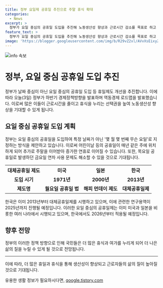 ```yaml
---
title: 정부 요일제 공휴일 추진으로 주말 휴식 확대
categories:
  - News
excerpt: >
  정부가 요일 중심의 공휴일 도입을 추진해 노동생산성 향상과 근로시간 감소를 목표로 하고 있습니다. 이에 따라 공휴일을 날짜가 아닌 몇 월 몇 번째 무슨 요일로 지정하는 방식으로 변경할 예정이며, 이로써 연휴가 확대되고 연차 사용이 감소할 것으로 전망됩니다. 또한, 이러한 시스템은 이미 미국과 일본 등 여러 나라에서 시행되고 있으며, 한국에서는 2026년부터 시행될 예정입니다.
feature_text: >
  정부가 요일 중심의 공휴일 도입을 추진해 노동생산성 향상과 근로시간 감소를 목표로 하고 있습니다. 이에 따라 공휴일을 날짜가 아닌 몇 월 몇 번째 무슨 요일로 지정하는 방식으로 변경할 예정이며, 이로써 연휴가 확대되고 연차 사용이 감소할 것으로 전망됩니다. 또한, 이러한 시스템은 이미 미국과 일본 등 여러 나라에서 시행되고 있으며, 한국에서는 2026년부터 시행될 예정입니다.
image: 'https://blogger.googleusercontent.com/img/b/R29vZ2xl/AVvXsEixyZcFfHzMRdzZMjFBmAUKJYCLCGyLL1o632UiGVXcaFdKo_bkvkuCioo0uUKlGfBVcT3P84aROyZIXSBEx3Aw5nCQ3pTgDom1WDC4m8eifvWiAmWEEVb4x6G_l8C0QH225ldMjyaFvpxGEBGNO37VmDTDMHGhJPq73UglMfDca1-0aw/s1600/blogspot.png'
---
```


<p><img src="https://blogger.googleusercontent.com/img/b/R29vZ2xl/AVvXsEixyZcFfHzMRdzZMjFBmAUKJYCLCGyLL1o632UiGVXcaFdKo_bkvkuCioo0uUKlGfBVcT3P84aROyZIXSBEx3Aw5nCQ3pTgDom1WDC4m8eifvWiAmWEEVb4x6G_l8C0QH225ldMjyaFvpxGEBGNO37VmDTDMHGhJPq73UglMfDca1-0aw/s1600/blogspot.png" alt="info 속보" /></p>

<h1>정부, 요일 중심 공휴일 도입 추진</h1>

<p data-ke-size="size16">정부가 날짜 중심이 아닌 요일 중심의 공휴일 도입 등 휴일제도 개선을 추진합니다. 이에 따라 오늘(3일) 정부가 하반기 경제정책방향을 발표하며 역동경제 로드맵을 발표했습니다. 이로써 많은 이들이 근로시간을 줄이고 휴식을 누리는 선택권을 높여 노동생산성 향상을 기대할 수 있게 됩니다.</p>

<h2 data-ke-size="size26">요일 중심 공휴일 도입 계획</h2>

<p data-ke-size="size16">정부는 요일 중심의 공휴일을 도입하여 특정 날짜가 아닌 '몇 월 몇 번째 무슨 요일'로 지정하는 방식을 제안하고 있습니다. 이로써 어린이날 등의 공휴일이 매년 같은 주에 위치하게 되어 추가로 주말을 이어받아 증가한 연휴로 이어질 수 있습니다. 또한, 목요일 공휴일로 발생하던 금요일 연차 사용 문제도 해소할 수 있을 것으로 기대됩니다.</p>

<table>
  <tr>
    <th><b>대체공휴일 제도</b></th>
    <th><b>미국</b></th>
    <th><b>일본</b></th>
    <th><b>한국</b></th>
  </tr>
  <tr>
    <td style="text-align: center; height: 17px;"><b>도입 시기</b></td>
    <td style="text-align: center; height: 17px;"><b>1971년</b></td>
    <td style="text-align: center; height: 17px;"><b>2000년</b></td>
    <td style="text-align: center; height: 17px;"><b>2013년</b></td>
  </tr>
  <tr>
    <td style="text-align: center; height: 17px;"><b>제도명</b></td>
    <td style="text-align: center; height: 17px;"><b>월요일 공휴일 법</b></td>
    <td style="text-align: center; height: 17px;"><b>해피 먼데이 제도</b></td>
    <td style="text-align: center; height: 17px;"><b>대체공휴일제</b></td>
  </tr>
</table>

<p data-ke-size="size16">한국은 이미 2013년부터 대체공휴일제를 시행하고 있으며, 이에 관련한 연구용역이 2025년까지 진행될 예정입니다. 이러한 요일 중심의 공휴일제는 이미 미국과 일본을 비롯한 여러 나라에서 시행되고 있으며, 한국에서도 2026년부터 적용될 예정입니다.</p>

<h2 data-ke-size="size26">향후 전망</h2>

<p data-ke-size="size16">정부의 이러한 정책 방향으로 인해 국민들은 더 많은 휴식과 여가를 누리게 되어 더 나은 삶의 질을 누릴 수 있게 될 것으로 전망됩니다.</p>

<hr>

<p data-ke-size="size16">이에 따라, 더 많은 휴일과 휴식을 통해 생산성이 향상되고 근로자들의 삶의 질이 높아질 것으로 기대됩니다.</p>
유용한 생활 정보가 필요하시다면, <a href="https://qoogle.tistory.com" rel="dofollow">qoogle.tistory.com</a>


